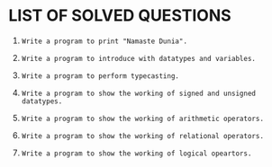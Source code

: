 # LIST OF SOLVED QUESTIONS

1.  
    ```
    Write a program to print "Namaste Dunia".
    ```

2.  
    ```
    Write a program to introduce with datatypes and variables.
    ```
    
3.  
    ```
    Write a program to perform typecasting.
    ```
    
4.  
    ```
    Write a program to show the working of signed and unsigned datatypes.
    ```
    
5.  
    ```
    Write a program to show the working of arithmetic operators.
    ```
    
6.
    ```
    Write a program to show the working of relational operators.
    ```

7.
    ```
    Write a program to show the working of logical opeartors.
    ```
